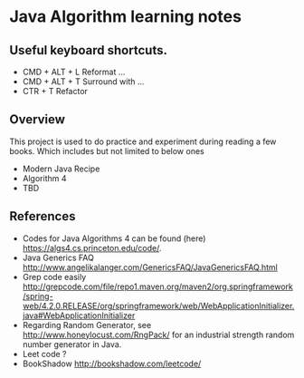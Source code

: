 # Java Algorithm learning notes
## Useful keyboard shortcuts.

* CMD + ALT + L Reformat ...
* CMD + ALT + T Surround with ...
* CTR + T Refactor

## Overview
This project is used to do practice and experiment during reading a few books. Which includes
but not limited to below ones

* Modern Java Recipe
* Algorithm 4
* TBD

## References
* Codes for Java Algorithms 4 can be found (here) https://algs4.cs.princeton.edu/code/.
* Java Generics FAQ http://www.angelikalanger.com/GenericsFAQ/JavaGenericsFAQ.html
* Grep code easily http://grepcode.com/file/repo1.maven.org/maven2/org.springframework/spring-web/4.2.0.RELEASE/org/springframework/web/WebApplicationInitializer.java#WebApplicationInitializer
* Regarding Random Generator, see http://www.honeylocust.com/RngPack/ for an industrial strength random number generator in Java.
* Leet code ?
* BookShadow http://bookshadow.com/leetcode/
 
